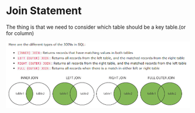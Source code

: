 # Join Statement

The thing is that we need to consider which table should be a key table.(or for column)

![](<../.gitbook/assets/image (111).png>)





